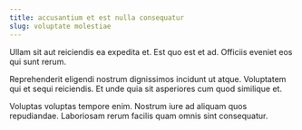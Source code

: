 ```yaml
---
title: accusantium et est nulla consequatur
slug: voluptate molestiae
---
```


Ullam sit aut reiciendis ea expedita et. Est quo est et ad. Officiis eveniet eos qui sunt rerum.

Reprehenderit eligendi nostrum dignissimos incidunt ut atque. Voluptatem qui et sequi reiciendis. Et unde quia sit asperiores cum quod similique et.

Voluptas voluptas tempore enim. Nostrum iure ad aliquam quos repudiandae. Laboriosam rerum facilis quam omnis sint consequatur.
